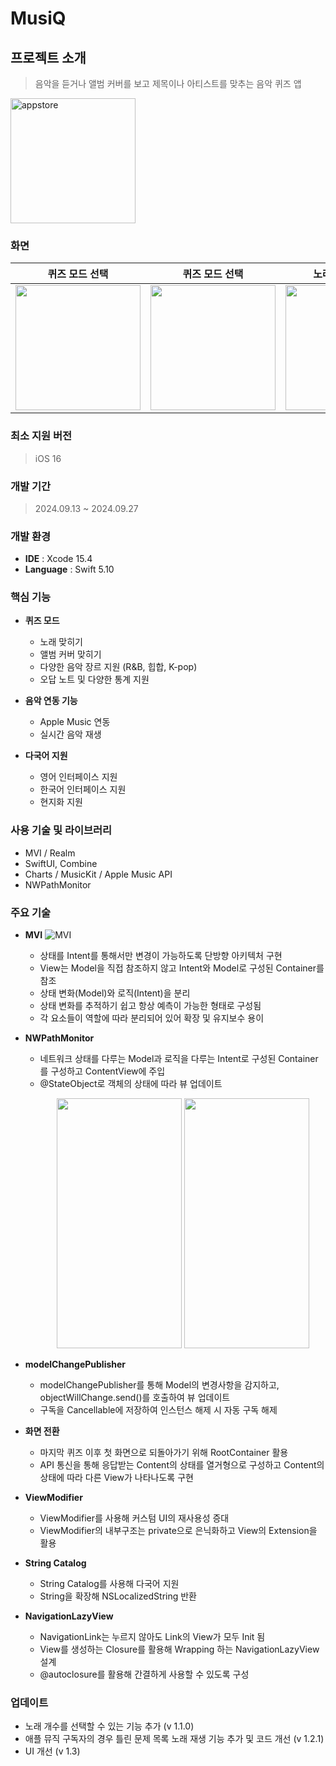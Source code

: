 # MusiQ

## 프로젝트 소개
> 음악을 듣거나 앨범 커버를 보고 제목이나 아티스트를 맞추는 음악 퀴즈 앱
<a href="https://apps.apple.com/kr/app/musiq-%EB%85%B8%EB%9E%98-%EB%A7%9E%EC%B6%94%EA%B8%B0/id6711330766">
    <img width="200" alt="appstore" src="https://github.com/nbcamp-archive/kkuk-ios/assets/26790710/72caf6ff-b829-4608-98d9-16d42d0a3eb0">
</a>

### 화면
| 퀴즈 모드 선택 | 퀴즈 모드 선택 | 노래 듣고 맞추기 | 앨범 커버 보고 맞추기 | 틀린 문제 목록 | 차트 |
| --- | --- | --- | --- | --- | --- |
| <img src="https://github.com/user-attachments/assets/220b4c00-6ff9-44ac-af24-59394840f0e3" width="200"> | <img src="https://github.com/user-attachments/assets/5debaa2a-6fa0-49cd-a013-63dbaa664d11" width="200"> | <img src="https://github.com/user-attachments/assets/84038279-d8d2-47dd-b1b2-df49dbea1df1" width="200"> | <img src="https://github.com/user-attachments/assets/34768baf-7ca2-40ef-b259-4823acdffdde" width="200"> | <img src="https://github.com/user-attachments/assets/b8970a14-624c-4cf9-9fca-c97b32d84b8d" width="200"> | <img src="https://github.com/user-attachments/assets/7e859949-2298-4cb9-95bb-8cdb236ab4f4" width="200"> |

### 최소 지원 버전
> iOS 16

### 개발 기간
> 2024.09.13 ~ 2024.09.27

### 개발 환경
- **IDE** : Xcode 15.4
- **Language** : Swift 5.10

### 핵심 기능

- **퀴즈 모드**
    - 노래 맞히기
    - 앨범 커버 맞히기
    - 다양한 음악 장르 지원 (R&B, 힙합, K-pop)
    - 오답 노트 및 다양한 통계 지원

- **음악 연동 기능**
    - Apple Music 연동
    - 실시간 음악 재생

- **다국어 지원**
    - 영어 인터페이스 지원
    - 한국어 인터페이스 지원
    - 현지화 지원

### 사용 기술 및 라이브러리
- MVI / Realm
- SwiftUI, Combine
- Charts / MusicKit / Apple Music API
- NWPathMonitor

### 주요 기술
- **MVI**
![MVI](https://github.com/user-attachments/assets/425673c7-d7c8-4f2b-bf05-f231f30728b3)
    - 상태를 Intent를 통해서만 변경이 가능하도록 단방향 아키텍처 구현
    - View는 Model을 직접 참조하지 않고 Intent와 Model로 구성된 Container를 참조
    - 상태 변화(Model)와 로직(Intent)을 분리
    - 상태 변화를 추적하기 쉽고 항상 예측이 가능한 형태로 구성됨
    - 각 요소들이 역할에 따라 분리되어 있어 확장 및 유지보수 용이

- **NWPathMonitor**
    - 네트워크 상태를 다루는 Model과 로직을 다루는 Intent로 구성된 Container를 구성하고 ContentView에 주입
    - @StateObject로 객체의 상태에 따라 뷰 업데이트
      <p align="center">
      <img src="https://github.com/user-attachments/assets/b1d18304-23b6-4088-b86f-adb0dd78c0da" width="200" height="400"/> <img src="https://github.com/user-attachments/assets/2a9e23fb-714c-49d6-a69e-769246dc2444" width="200" height="400"/>
      </p>

- **modelChangePublisher**
  - modelChangePublisher를 통해 Model의 변경사항을 감지하고, objectWillChange.send()를 호출하여 뷰 업데이트
  - 구독을 Cancellable에 저장하여 인스턴스 해제 시 자동 구독 해제
 
- **화면 전환**
    - 마지막 퀴즈 이후 첫 화면으로 되돌아가기 위해 RootContainer 활용
    - API 통신을 통해 응답받는 Content의 상태를 열거형으로 구성하고 Content의 상태에 따라 다른 View가 나타나도록 구현
 
- **ViewModifier**
    - ViewModifier를 사용해 커스텀 UI의 재사용성 증대
    - ViewModifier의 내부구조는 private으로 은닉화하고 View의 Extension을 활용

- **String Catalog**
    - String Catalog를 사용해 다국어 지원
    - String을 확장해 NSLocalizedString 반환

- **NavigationLazyView**
    - NavigationLink는 누르지 않아도 Link의 View가 모두 Init 됨
    - View를 생성하는 Closure를 활용해 Wrapping 하는 NavigationLazyView 설계
    - @autoclosure를 활용해 간결하게 사용할 수 있도록 구성

### 업데이트
- 노래 개수를 선택할 수 있는 기능 추가 (v 1.1.0)
- 애플 뮤직 구독자의 경우 틀린 문제 목록 노래 재생 기능 추가 및 코드 개선 (v 1.2.1)
- UI 개선 (v 1.3)
